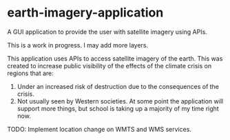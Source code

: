 # earth-imagery-application
A GUI application to provide the user with satellite imagery using APIs. 

This is a work in progress. I may add more layers. 

This application uses APIs to access satellite imagery of the earth. 
This was created to increase public visibility of the effects of the climate crisis on regions that are: 

  1. Under an increased risk of destruction due to the consequences of the crisis.
  2. Not usually seen by Western societies. 
At some point the application will support more things, but school is taking up a majority of my time right now. 

TODO: Implement location change on WMTS and WMS services.
